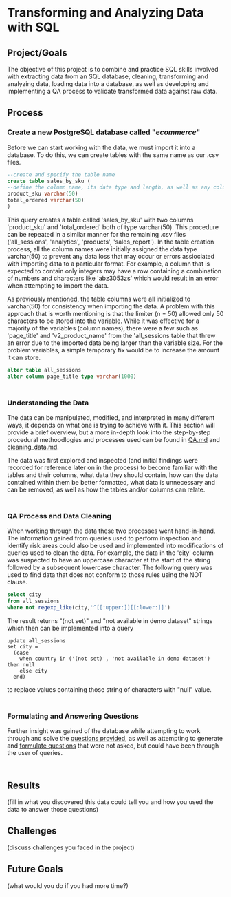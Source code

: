 # Transforming and Analyzing Data with SQL

## Project/Goals
The objective of this project is to combine and practice SQL skills involved with extracting data from an SQL database, cleaning, transforming and analyzing data, loading data into a database, as well as developing and implementing a QA process to validate transformed data against raw data.

## Process
### Create a new PostgreSQL database called "*ecommerce*"
Before we can start working with the data, we must import it into a database. To do this, we can create tables with the same name as our .csv files.
```sql
--create and specify the table name
create table sales_by_sku (
--define the column name, its data type and length, as well as any column constraints
product_sku varchar(50)
total_ordered varchar(50)
)
```
This query creates a table called 'sales_by_sku' with two columns 'product_sku' and 'total_ordered' both of type varchar(50). This procedure can be repeated in a similar manner for the remaining .csv files ('all_sessions', 'analytics', 'products', 'sales_report'). In the table creation process, all the column names were initially assigned the data type varchar(50) to prevent any data loss that may occur or errors assiociated with importing data to a particular format. For example, a column that is expected to contain only integers may have a row containing a combination of numbers and characters like 'abz3053zs' which would result in an error when attempting to import the data.

As previously mentioned, the table columns were all initialized to varchar(50) for consistency when importing the data. A problem with this approach that is worth mentioning is that the limiter (n = 50) allowed only 50 characters to be stored into the variable. While it was effective for a majority of the variables (column names), there were a few such as 'page_title' and 'v2_product_name' from the 'all_sessions table that threw an error due to the imported data being larger than the variable size. For the problem variables, a simple temporary fix would be to increase the amount it can store.
```sql
alter table all_sessions
alter column page_title type varchar(1000)
```

### <br>Understanding the Data
The data can be manipulated, modified, and interpreted in many different ways, it depends on what one is trying to achieve with it. This section will provide a brief overview, but a more in-depth look into the step-by-step procedural methoodlogies and processes used can be found in [QA.md](QA.md) and [cleaning_data.md](cleaning_data.md).

The data was first explored and inspected (and initial findings were recorded for reference later on in the process) to become familiar with the tables and their columns, what data they should contain, how can the data contained within them be better formatted, what data is unnecessary and can be removed, as well as how the tables and/or columns can relate.

### <br>QA Process and Data Cleaning
When working through the data these two processes went hand-in-hand. The information gained from queries used to perform inspection and identify risk areas could also be used and implemented into modifications of queries used to clean the data. For example, the data in the 'city' column was suspected to have an uppercase character at the start of the string followed by a subsequent lowercase character. The following query was used to find data that does not conform to those rules using the NOT clause.
```sql
select city
from all_sessions
where not regexp_like(city,'^[[:upper:]][[:lower:]]')
```
The result returns "(not set)" and "not available in demo dataset" strings which then can be implemented into a query
```
update all_sessions
set city =
  (case
    when country in ('(not set)', 'not available in demo dataset') then null 
    else city
  end)
```
to replace values containing those string of characters with "null" value.

### <br>Formulating and Answering Questions
Further insight was gained of the database while attempting to work through and solve the [questions provided](starting_with_questions.md), as well as attempting to generate and [formulate questions](starting_with_data.md) that were not asked, but could have been through the user of queries.

## <br>Results
(fill in what you discovered this data could tell you and how you used the data to answer those questions)

## Challenges 
(discuss challenges you faced in the project)

## Future Goals
(what would you do if you had more time?)
